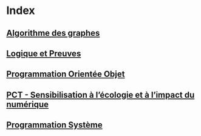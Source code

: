 # Index

## [Algorithme des graphes](./algo_graphes/index.md)

## [Logique et Preuves](./logique_preuves/index.md)

## [Programmation Orientée Objet](./poo/index.md)

## [PCT - Sensibilisation à l’écologie et à l’impact du numérique](./pct_ecologie/index.md)

## [Programmation Système](./systeme/index.md)

